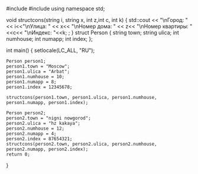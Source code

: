 #include <iostream>
#include <string>
using namespace std;

void structcons(string i, string x, int z,int c, int k) {
    std::cout << "\nГород: "<< i<<"\nУлица: " << x<< "\nНомер дома: " << z<< "\nНомер квартиры: " <<c<< "\nИндекс: "<<k;
;
}
struct Person {
    string town;
    string ulica;
    int numhouse;
    int numapp;
    int index;
};

int main() {
    setlocale(LC_ALL, "RU");

    Person person1;
    person1.town = "Moscow";
    person1.ulica = "Arbat";
    person1.numhouse = 10;
    person1.numapp = 8;
    person1.index = 12345678;

    structcons(person1.town, person1.ulica, person1.numhouse, person1.numapp, person1.index);

    Person person2;
    person2.town = "nigni nowgorod";
    person2.ulica = "hz kakaya";
    person2.numhouse = 12;
    person2.numapp = 4;
    person2.index = 87654321;
    structcons(person2.town, person2.ulica, person2.numhouse, person2.numapp, person2.index);
    return 0;
}
